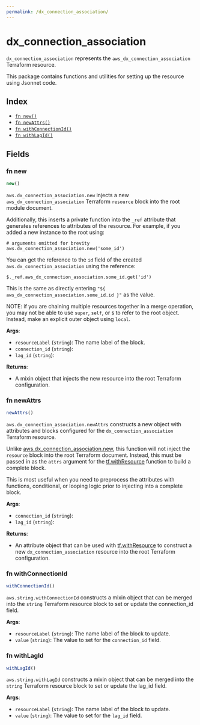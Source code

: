 ```yaml
---
permalink: /dx_connection_association/
---
```


# dx_connection_association

`dx_connection_association` represents the `aws_dx_connection_association` Terraform resource.



This package contains functions and utilities for setting up the resource using Jsonnet code.


## Index

* [`fn new()`](#fn-new)
* [`fn newAttrs()`](#fn-newattrs)
* [`fn withConnectionId()`](#fn-withconnectionid)
* [`fn withLagId()`](#fn-withlagid)

## Fields

### fn new

```ts
new()
```


`aws.dx_connection_association.new` injects a new `aws_dx_connection_association` Terraform `resource`
block into the root module document.

Additionally, this inserts a private function into the `_ref` attribute that generates references to attributes of the
resource. For example, if you added a new instance to the root using:

    # arguments omitted for brevity
    aws.dx_connection_association.new('some_id')

You can get the reference to the `id` field of the created `aws.dx_connection_association` using the reference:

    $._ref.aws_dx_connection_association.some_id.get('id')

This is the same as directly entering `"${ aws_dx_connection_association.some_id.id }"` as the value.

NOTE: if you are chaining multiple resources together in a merge operation, you may not be able to use `super`, `self`,
or `$` to refer to the root object. Instead, make an explicit outer object using `local`.

**Args**:
  - `resourceLabel` (`string`): The name label of the block.
  - `connection_id` (`string`): 
  - `lag_id` (`string`): 

**Returns**:
- A mixin object that injects the new resource into the root Terraform configuration.


### fn newAttrs

```ts
newAttrs()
```


`aws.dx_connection_association.newAttrs` constructs a new object with attributes and blocks configured for the `dx_connection_association`
Terraform resource.

Unlike [aws.dx_connection_association.new](#fn-dxconnectionassociationnew), this function will not inject the `resource`
block into the root Terraform document. Instead, this must be passed in as the `attrs` argument for the
[tf.withResource](https://github.com/tf-libsonnet/core/tree/main/docs#fn-withresource) function to build a complete block.

This is most useful when you need to preprocess the attributes with functions, conditional, or looping logic prior to
injecting into a complete block.

**Args**:
  - `connection_id` (`string`): 
  - `lag_id` (`string`): 

**Returns**:
  - An attribute object that can be used with [tf.withResource](https://github.com/tf-libsonnet/core/tree/main/docs#fn-withresource) to construct a new `dx_connection_association` resource into the root Terraform configuration.


### fn withConnectionId

```ts
withConnectionId()
```

`aws.string.withConnectionId` constructs a mixin object that can be merged into the `string`
Terraform resource block to set or update the connection_id field.



**Args**:
  - `resourceLabel` (`string`): The name label of the block to update.
  - `value` (`string`): The value to set for the `connection_id` field.


### fn withLagId

```ts
withLagId()
```

`aws.string.withLagId` constructs a mixin object that can be merged into the `string`
Terraform resource block to set or update the lag_id field.



**Args**:
  - `resourceLabel` (`string`): The name label of the block to update.
  - `value` (`string`): The value to set for the `lag_id` field.
